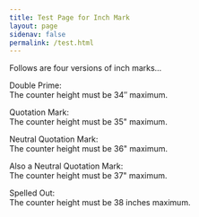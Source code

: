 ```yaml
---
title: Test Page for Inch Mark
layout: page
sidenav: false
permalink: /test.html
---
```

Follows are four versions of inch marks&hellip;

Double Prime:  
The counter height must be 34&Prime; maximum.

Quotation Mark:  
The counter height must be 35" maximum.

Neutral Quotation Mark:  
The counter height must be 36&quot; maximum.

Also a Neutral Quotation Mark:  
The counter height must be 37\" maximum.

Spelled Out:  
The counter height must be 38 inches maximum.
